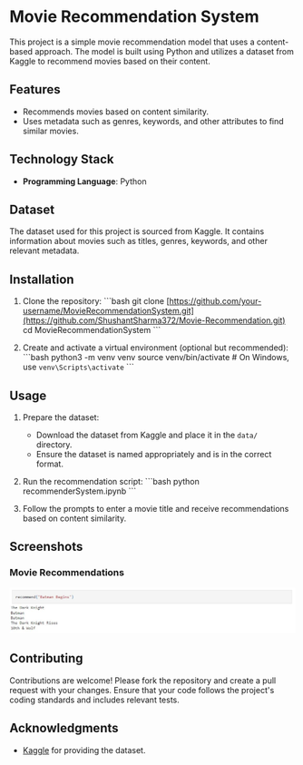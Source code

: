 
# Movie Recommendation System

This project is a simple movie recommendation model that uses a content-based approach. The model is built using Python and utilizes a dataset from Kaggle to recommend movies based on their content.

## Features

- Recommends movies based on content similarity.
- Uses metadata such as genres, keywords, and other attributes to find similar movies.

## Technology Stack

- **Programming Language**: Python

## Dataset

The dataset used for this project is sourced from Kaggle. It contains information about movies such as titles, genres, keywords, and other relevant metadata.

## Installation

1. Clone the repository:
    \`\`\`bash
    git clone [https://github.com/your-username/MovieRecommendationSystem.git](https://github.com/ShushantSharma372/Movie-Recommendation.git)
    cd MovieRecommendationSystem
    \`\`\`

2. Create and activate a virtual environment (optional but recommended):
    \`\`\`bash
    python3 -m venv venv
    source venv/bin/activate   # On Windows, use `venv\Scripts\activate`
    \`\`\`


## Usage

1. Prepare the dataset:
    - Download the dataset from Kaggle and place it in the `data/` directory.
    - Ensure the dataset is named appropriately and is in the correct format.

2. Run the recommendation script:
    \`\`\`bash
    python recommenderSystem.ipynb
    \`\`\`

3. Follow the prompts to enter a movie title and receive recommendations based on content similarity.

## Screenshots

### Movie Recommendations
![Movie Recommendations](screenshots/movie_recommendations.JPG)

## Contributing

Contributions are welcome! Please fork the repository and create a pull request with your changes. Ensure that your code follows the project's coding standards and includes relevant tests.

## Acknowledgments

- [Kaggle](https://www.kaggle.com/) for providing the dataset.
